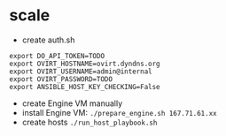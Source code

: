 # scale
* create auth.sh
```
export DO_API_TOKEN=TODO
export OVIRT_HOSTNAME=ovirt.dyndns.org
export OVIRT_USERNAME=admin@internal
export OVIRT_PASSWORD=TODO
export ANSIBLE_HOST_KEY_CHECKING=False
```
* create Engine VM manually
* install Engine VM: `./prepare_engine.sh 167.71.61.xx`
* create hosts `./run_host_playbook.sh`
